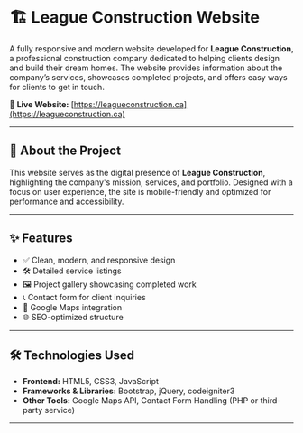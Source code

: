 # 🏗️ League Construction Website

A fully responsive and modern website developed for **League Construction**, a professional construction company dedicated to helping clients design and build their dream homes. The website provides information about the company’s services, showcases completed projects, and offers easy ways for clients to get in touch.

🔗 **Live Website:** [https://leagueconstruction.ca](https://leagueconstruction.ca)

---

## 🏡 About the Project

This website serves as the digital presence of **League Construction**, highlighting the company's mission, services, and portfolio. Designed with a focus on user experience, the site is mobile-friendly and optimized for performance and accessibility.

---

## ✨ Features

- ✅ Clean, modern, and responsive design
- 🛠️ Detailed service listings
- 🖼️ Project gallery showcasing completed work
- 📞 Contact form for client inquiries
- 📍 Google Maps integration
- 🌐 SEO-optimized structure

---

## 🛠️ Technologies Used

- **Frontend:** HTML5, CSS3, JavaScript
- **Frameworks & Libraries:** Bootstrap, jQuery, codeigniter3
- **Other Tools:** Google Maps API, Contact Form Handling (PHP or third-party service)

---

